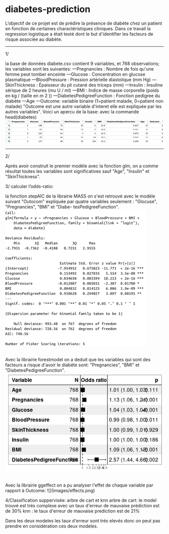 # diabetes-prediction
L’objectif de ce projet est de prédire la présence de diabète chez un patient en fonction de certaines charactéristiques cliniques. 
Dans ce travail la regression logistique a était testé dont le but d'identifier les facteurs de risque associée au diabète.
***
1/ 

la base de données diabete.csv contient 9 vairiables, et 768 observations; 
les variables sont les suivantes:
—Pregnancies : Nombre de fois qu'une femme peut tomber enceinte
—Glucose : Concentration en glucose plasmatique
—BloodPressure : Pression artérielle diastolique (mm Hg)
—SkinThickness : Épaisseur du pli cutané des triceps (mm)
—Insulin : Insuline sérique de 2 heures (mu U / ml)
—BMI : Indice de masse corporelle (poids en kg / (taille en m 2 ))
—DiabetesPedigreeFunction : Fonction pedigree du diabète
—Age
—Outcome: variable binaire (1=patient malade, 0=patient non malade)
"Outcome est une autre variable d'interet elle est expliquée par les autres variables".
Voici un apercu de la base: avec la commande head(diabetes)
![](images/table.png)
***
2/

Aprés avoir construit le premier modèle avec la fonction glm, on a comme résultat toutes les
variables sont significatives sauf "Age", "Insulin" et "SkinThickness". 

3/
calculer l’odds-ratio:

la fonction stepAIC de la librairie MASS on s'est retrouvé avec le modéle suivant 
"Outocom" expliquée par quatre variables seulement : "Glocuse", "Pregnancies", "BMI" et "Diabe-
tesPedigreeFunction".<br/>
![](images/glm.png)

<br/> Avec la librairie forestmodel on a deduit que les variables qui sont des facteurs a risque d'avoir le diabéte sont:
"Pregnancies", "BMI" et "DiabetesPedigreeFunction".<br/>
![](images/score.png)

<br/>
Avec la librairie ggeffect on a pu analyser l'effet de chaque variable par rapport à Outcome:
![](images/effects.png)

4/Classification suppervisée: arbre de cart et knn
arbre de cart: le model trouvé est trés complexe avec un taux d'erreur de mauvaise prédiction est de 30%
knn : le taux d'erreur de mauvaise prediction est de 21% 

Dans les deux modeles les taux d'erreur sont trés elevés donc on peut pas prendre en considération ces deux modeles.



